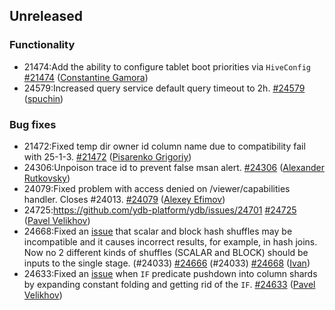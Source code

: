 ## Unreleased

### Functionality

* 21474:Add the ability to configure tablet boot priorities via `HiveConfig` [#21474](https://github.com/ydb-platform/ydb/pull/21474) ([Constantine Gamora](https://github.com/ya-ksgamora))
* 24579:Increased query service default query timeout to 2h. [#24579](https://github.com/ydb-platform/ydb/pull/24579) ([spuchin](https://github.com/spuchin))

### Bug fixes

* 21472:Fixed temp dir owner id column name due to compatibility fail with 25-1-3. [#21472](https://github.com/ydb-platform/ydb/pull/21472) ([Pisarenko Grigoriy](https://github.com/GrigoriyPA))
* 24306:Unpoison trace id to prevent false msan alert. [#24306](https://github.com/ydb-platform/ydb/pull/24306) ([Alexander Rutkovsky](https://github.com/alexvru))
* 24079:Fixed problem with access denied on /viewer/capabilities handler. Closes #24013. [#24079](https://github.com/ydb-platform/ydb/pull/24079) ([Alexey Efimov](https://github.com/adameat))
* 24725:https://github.com/ydb-platform/ydb/issues/24701 [#24725](https://github.com/ydb-platform/ydb/pull/24725) ([Pavel Velikhov](https://github.com/pavelvelikhov))
* 24668:Fixed an [issue](https://github.com/ydb-platform/ydb/issues/23895) that scalar and block hash shuffles may be incompatible and it causes incorrect results, for example, in hash joins. Now no 2 different kinds of shuffles (SCALAR and BLOCK) should be inputs to the single stage. (#24033) [#24666](https://github.com/ydb-platform/ydb/pull/24666) (#24033) [#24668](https://github.com/ydb-platform/ydb/pull/24668) ([Ivan](https://github.com/abyss7))
* 24633:Fixed an [issue](https://github.com/ydb-platform/ydb/issues/23731) when `IF` predicate pushdown into column shards by expanding constant folding and getting rid of the `IF`. [#24633](https://github.com/ydb-platform/ydb/pull/24633) ([Pavel Velikhov](https://github.com/pavelvelikhov))
